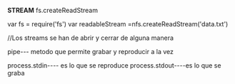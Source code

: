 **STREAM**
fs.createReadStream


var fs = require('fs')
var readableStream =nfs.createReadStream('data.txt')


//Los streams se han de abrir y cerrar de alguna manera


pipe--- metodo que permite grabar y reproducir a la vez

process.stdin---- es lo que se reproduce
process.stdout----es lo que se graba

